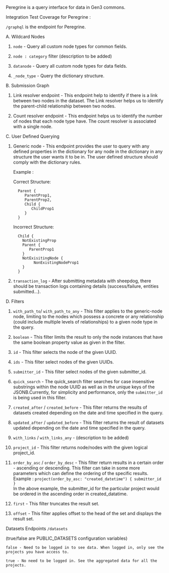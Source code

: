 Peregrine is a query interface for data in Gen3 commons.

Integration Test Coverage for Peregrine :

`/graphql` is the endpoint for Peregrine.

A. Wildcard Nodes 
    
1. `node` - Query all custom node types for common fields.

2. `node : category` filter (description to be added)

3. `datanode` - Query all custom node types for data fields.

4. `_node_type` - Query the dictionary structure.

B. Submission Graph
    
1. Link resolver endpoint - This endpoint help to identify if there is a link between two nodes in the dataset. The Link resolver helps us to identify the parent-child relationship between two nodes. 

2. Count resolver endpoint - This endpoint helps us to identify the number of nodes that each node type have. The count resolver is associated with a single node.

C. User Defined Querying
    
1. Generic node - This endpoint provides the user to query with any defined properties in the dictionary for any node in the dictionary in any structure the user wants it to be in. The user defined structure should comply with the dictionary rules. 
    
    Example : 
    
    Correct Structure:
    ```
      Parent {
         ParentProp1,
         ParentProp2,
         Child {
            ChildProp1
         }
      }
    ```
    Incorrect Structure:
    ```
      Child {
        NotExistingProp
        Parent {
           ParentProp1
        }
        NotExisitingNode {
             NonExistingNodeProp1
        }
      }   
    ```

2. `transaction_log` - After submitting metadata with sheepdog, there should be transaction logs containing details (success/failure, entities submitted...).

D. Filters
    
1. `with_path_to`/ `with_path_to_any` - This filter applies to the generic-node node, limiting to the nodes which possess a concrete or any relationship (could include multiple levels of relationships) to a given node type in the query.

2. `boolean` - This filter limits the result to only the node instances that have the same boolean property value as given in the filter.

3. `id` - This filter selects the node of the given UUID.

4. `ids` - This filter select nodes of the given UUIDs.	

5. `submitter_id` - This filter select nodes of the given submitter_id.	

6. `quick_search` - The quick_search filter searches for case insensitive substrings within the node UUID as well as in the unique keys of the JSONB.Currently, for simplicity and performance, only the `submitter_id` is being used in this filter.

7. `created_after` / `created_before` - This filter returns the results of datasets created depending on the date and time specified in the query.	

8. `updated_after` / `updated_before` - This filter returns the result of datasets updated depending on the date and time specified in the query.	

9. `with_links` / `with_links_any` - 	(description to be added)

10. `project_id` - This filter returns node/nodes with the given logical project_id.

11. `order_by_asc` / `order_by_desc` - This filter return results in a certain order - ascending or descending. This filter can take in some more parameters which can define the ordering of     the specific results.
    Example :
        ```
        project(order_by_asc: "created_datetime") {
            submitter_id
        }   
        ```    
        In the above example, the submitter_id for the particular project would be ordered in the ascending order in created_datatime. 

12. `first` - This filter truncates the result set.

13. `offset` - This filter applies offset to the head of the set and displays the result set.

Datasets Endpoints `/datasets` 

(true/false are PUBLIC_DATASETS configuration variables)

```
false - Need to be logged in to see data. When logged in, only see the projects you have access to.

true - No need to be logged in. See the aggregated data for all the projects.
```

